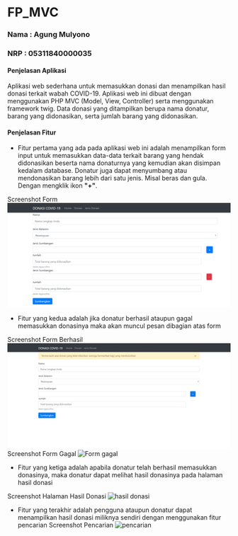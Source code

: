 # FP_MVC
### Nama : Agung Mulyono
### NRP  : 05311840000035

#### Penjelasan Aplikasi
Aplikasi web sederhana untuk memasukkan donasi dan menampilkan hasil donasi terkait wabah COVID-19. Aplikasi web ini dibuat dengan menggunakan PHP MVC (Model, View, Controller) serta menggunakan framework twig. Data donasi yang ditampilkan berupa nama donatur, barang yang didonasikan, serta jumlah barang yang didonasikan. 

#### Penjelasan Fitur
* Fitur pertama yang ada pada aplikasi web ini adalah menampilkan form input untuk memasukkan data-data terkait barang yang hendak didonasikan beserta nama donaturnya yang kemudian akan disimpan kedalam database. Donatur juga dapat menyumbang atau mendonasikan barang lebih dari satu jenis. Misal beras dan gula. Dengan mengklik ikon **"+"**.

Screenshot Form
![Form](https://github.com/agung56/FP_MVC_Agung-Mulyono_05311840000035/blob/master/image/form.png)

* Fitur yang kedua adalah jika donatur berhasil ataupun gagal memasukkan donasinya maka akan muncul pesan dibagian atas form

Screenshot Form Berhasil
![Form berhasil](https://github.com/agung56/FP_MVC_Agung-Mulyono_05311840000035/blob/master/image/Form_input.png)
Screenshot Form Gagal
![Form gagal]()

* Fitur yang ketiga adalah apabila donatur telah berhasil memasukkan donasinya, maka donatur dapat melihat hasil donasinya pada halaman hasil donasi

Screenshot Halaman Hasil Donasi
![hasil donasi]()

* Fitur yang terakhir adalah pengguna ataupun donatur dapat menampilkan hasil donasi miliknya sendiri dengan menggunakan fitur pencarian
Screenshot Pencarian
![pencarian]()
